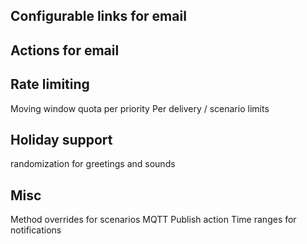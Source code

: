 
## Configurable links for email

## Actions for email

## Rate limiting
Moving window quota per priority
Per delivery / scenario limits

## Holiday support
randomization for greetings and sounds

## Misc
Method overrides for scenarios
MQTT Publish action
Time ranges for notifications
